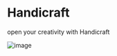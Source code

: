 # Handicraft
open your creativity with Handicraft

![image](https://user-images.githubusercontent.com/114669697/201449196-9fd20d47-eb39-4e0d-a4f2-8f87290ffaf5.png)

